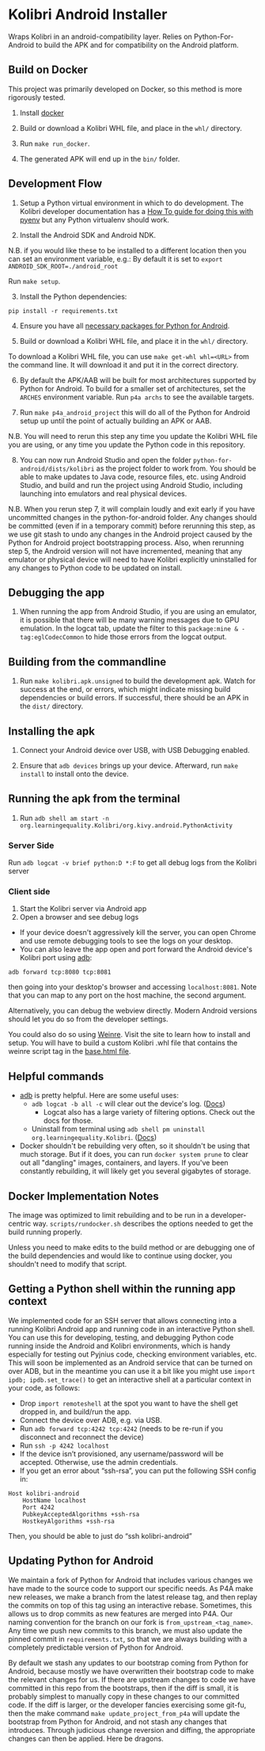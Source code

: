# Kolibri Android Installer

Wraps Kolibri in an android-compatibility layer. Relies on Python-For-Android to build the APK and for compatibility on the Android platform.

## Build on Docker

This project was primarily developed on Docker, so this method is more rigorously tested.

1. Install [docker](https://www.docker.com/community-edition)

2. Build or download a Kolibri WHL file, and place in the `whl/` directory.

3. Run `make run_docker`.

4. The generated APK will end up in the `bin/` folder.

## Development Flow

1. Setup a Python virtual environment in which to do development. The Kolibri developer documentation has a [How To guide for doing this with pyenv](https://kolibri-dev.readthedocs.io/en/develop/howtos/pyenv_virtualenv.html) but any Python virtualenv should work.

2. Install the Android SDK and Android NDK.

N.B. if you would like these to be installed to a different location then you can set an environment variable, e.g.:
By default it is set to `export ANDROID_SDK_ROOT=./android_root`

Run `make setup`.

3. Install the Python dependencies:

`pip install -r requirements.txt`

4. Ensure you have all [necessary packages for Python for Android](https://python-for-android.readthedocs.io/en/latest/quickstart/#installing-dependencies).

5. Build or download a Kolibri WHL file, and place it in the `whl/` directory.

To download a Kolibri WHL file, you can use `make get-whl whl=<URL>` from the command line. It will download it and put it in the correct directory.

6. By default the APK/AAB will be built for most architectures supported by Python for Android. To build for a smaller set of architectures, set the `ARCHES` environment variable. Run `p4a archs` to see the available targets.

7. Run `make p4a_android_project` this will do all of the Python for Android setup up until the point of actually building an APK or AAB.

N.B. You will need to rerun this step any time you update the Kolibri WHL file you are using, or any time you update the Python code in this repository.

8. You can now run Android Studio and open the folder `python-for-android/dists/kolibri` as the project folder to work from. You should be able to make updates to Java code, resource files, etc. using Android Studio, and build and run the project using Android Studio, including launching into emulators and real physical devices.

N.B. When you rerun step 7, it will complain loudly and exit early if you have uncommitted changes in the python-for-android folder. Any changes should be committed (even if in a temporary commit) before rerunning this step, as we use git stash to undo any changes in the Android project caused by the Python for Android project bootstrapping process. Also, when rerunning step 5, the Android version will not have incremented, meaning that any emulator or physical device will need to have Kolibri explicitly uninstalled for any changes to Python code to be updated on install.

## Debugging the app

1. When running the app from Android Studio, if you are using an emulator, it is possible that there will be many warning messages due to GPU emulation. In the logcat tab, update the filter to this `package:mine & -tag:eglCodecCommon` to hide those errors from the logcat output.

## Building from the commandline

1. Run `make kolibri.apk.unsigned` to build the development apk. Watch for success at the end, or errors, which might indicate missing build dependencies or build errors. If successful, there should be an APK in the `dist/` directory.

## Installing the apk
1. Connect your Android device over USB, with USB Debugging enabled.

2. Ensure that `adb devices` brings up your device. Afterward, run `make install` to install onto the device.


## Running the apk from the terminal

1. Run `adb shell am start -n org.learningequality.Kolibri/org.kivy.android.PythonActivity`

### Server Side
Run `adb logcat -v brief python:D *:F` to get all debug logs from the Kolibri server

### Client side
1. Start the Kolibri server via Android app
2. Open a browser and see debug logs
  - If your device doesn't aggressively kill the server, you can open Chrome and use remote debugging tools to see the logs on your desktop.
  - You can also leave the app open and port forward the Android device's Kolibri port using [adb](https://developer.android.com/studio/command-line/adb#forwardports):
  ```
  adb forward tcp:8080 tcp:8081
  ```
  then going into your desktop's browser and accessing `localhost:8081`. Note that you can map to any port on the host machine, the second argument.

Alternatively, you can debug the webview directly. Modern Android versions should let you do so from the developer settings.

You could also do so using [Weinre](https://people.apache.org/~pmuellr/weinre/docs/latest/Home.html). Visit the site to learn how to install and setup. You will have to build a custom Kolibri .whl file that contains the weinre script tag in the [base.html file](https://github.com/learningequality/kolibri/blob/develop/kolibri/core/templates/kolibri/base.html).


## Helpful commands
- [adb](https://developer.android.com/studio/command-line/adb) is pretty helpful. Here are some useful uses:
  - `adb logcat -b all -c` will clear out the device's log. ([Docs](https://developer.android.com/studio/command-line/logcat))
    - Logcat also has a large variety of filtering options. Check out the docs for those.
  - Uninstall from terminal using `adb shell pm uninstall org.learningequality.Kolibri`. ([Docs](https://developer.android.com/studio/command-line/adb#pm))
- Docker shouldn't be rebuilding very often, so it shouldn't be using that much storage. But if it does, you can run `docker system prune` to clear out all "dangling" images, containers, and layers. If you've been constantly rebuilding, it will likely get you several gigabytes of storage.

## Docker Implementation Notes
The image was optimized to limit rebuilding and to be run in a developer-centric way. `scripts/rundocker.sh` describes the options needed to get the build running properly.

Unless you need to make edits to the build method or are debugging one of the build dependencies and would like to continue using docker, you shouldn't need to modify that script.

## Getting a Python shell within the running app context

We implemented code for an SSH server that allows connecting into a running Kolibri Android app and running code in an interactive Python shell. You can use this for developing, testing, and debugging Python code running inside the Android and Kolibri environments, which is handy especially for testing out Pyjnius code, checking environment variables, etc. This will soon be implemented as an Android service that can be turned on over ADB, but in the meantime you can use it a bit like you might use `import ipdb; ipdb.set_trace()` to get an interactive shell at a particular context in your code, as follows:

- Drop `import remoteshell` at the spot you want to have the shell get dropped in, and build/run the app.
- Connect the device over ADB, e.g. via USB.
- Run `adb forward tcp:4242 tcp:4242` (needs to be re-run if you disconnect and reconnect the device)
- Run `ssh -p 4242 localhost`
- If the device isn’t provisioned, any username/password will be accepted. Otherwise, use the admin credentials.
- If you get an error about “ssh-rsa”, you can put the following SSH config in:
```
Host kolibri-android
    HostName localhost
    Port 4242
    PubkeyAcceptedAlgorithms +ssh-rsa
    HostkeyAlgorithms +ssh-rsa
```
Then, you should be able to just do “ssh kolibri-android”

## Updating Python for Android

We maintain a fork of Python for Android that includes various changes we have made to the source code to support our specific needs. As P4A make new releases, we make a branch from the latest release tag, and then replay the commits on top of this tag using an interactive rebase. Sometimes, this allows us to drop commits as new features are merged into P4A. Our naming convention for the branch on our fork is `from_upstream_<tag_name>`. Any time we push new commits to this branch, we must also update the pinned commit in `requirements.txt`, so that we are always building with a completely predictable version of Python for Android.

By default we stash any updates to our bootstrap coming from Python for Android, because mostly we have overwritten their bootstrap code to make the relevant changes for us. If there are upstream changes to code we have committed in this repo from the bootstraps, then if the diff is small, it is probably simplest to manually copy in these changes to our committed code. If the diff is larger, or the developer fancies exercising some git-fu, then the make command `make update_project_from_p4a` will update the bootstrap from Python for Android, and not stash any changes that introduces. Through judicious change reversion and diffing, the appropriate changes can then be applied. Here be dragons.
